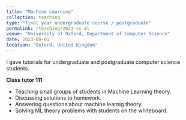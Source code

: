 ```yaml
---
title: "Machine Learning"
collection: teaching
type: "final year undergraduate course / postgraduate"
permalink: /teaching/2023-cs-ml
venue: "University of Oxford, Department of Computer Science"
date: 2023-09-01
location: "Oxford, United Kingdom"
---
```


I gave tutorials for undergraduate and postgraduate computer science students.

**Class tutor 111**

- Teaching small groups of students in Machine Learning theory.
- Discussing solutions to homework.
- Answering questions about machine learnig theory.
- Solving ML theory problems with students on the whiteboard.
